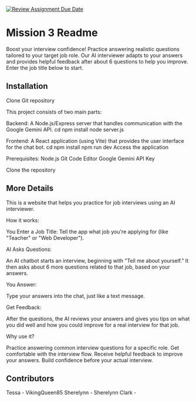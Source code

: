 [![Review Assignment Due Date](https://classroom.github.com/assets/deadline-readme-button-22041afd0340ce965d47ae6ef1cefeee28c7c493a6346c4f15d667ab976d596c.svg)](https://classroom.github.com/a/-_97V13W)
# Mission 3 Readme

Boost your interview confidence! Practice answering realistic questions tailored to your target job role. Our AI interviewer adapts to your answers and provides helpful feedback after about 6 questions to help you improve. Enter the job title below to start.

## Installation

Clone Git repository 

This project consists of two main parts:

Backend: A Node.js/Express server that handles communication with the Google Gemini API.
cd <path to backend folder>
npm install
node server.js

Frontend: A React application (using Vite) that provides the user interface for the chat bot.
cd <path to frontend folder>
npm install 
npm run dev
Access the application

Prerequisites:
Node.js
Git
Code Editor
Google Gemini API Key

Clone the repository

## More Details

This is a website that helps you practice for job interviews using an AI interviewer.

How it works:

You Enter a Job Title: Tell the app what job you're applying for (like "Teacher" or "Web Developer").

AI Asks Questions: 

An AI chatbot starts an interview, beginning with "Tell me about yourself." It then asks about 6 more questions related to that job, based on your answers.

You Answer: 

Type your answers into the chat, just like a text message.

Get Feedback: 

After the questions, the AI reviews your answers and gives you tips on what you did well and how you could improve for a real interview for that job.

Why use it?

Practice answering common interview questions for a specific role.
Get comfortable with the interview flow.
Receive helpful feedback to improve your answers.
Build confidence before your actual interview.

## Contributors

Tessa - VikingQueen85
Sherelynn - Sherelynn
Clark - 